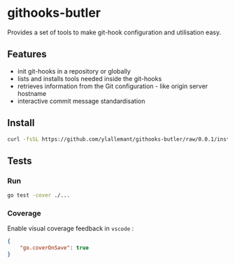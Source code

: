githooks-butler
====

Provides a set of tools to make git-hook configuration and utilisation easy.

## Features

- init git-hooks in a repository or globally
- lists and installs tools needed inside the git-hooks
- retrieves information from the Git configuration - like origin server hostname
- interactive commit message standardisation

## Install

```sh
curl -fsSL https://github.com/ylallemant/githooks-butler/raw/0.0.1/install.sh | bash
```

## Tests

### Run

```bash
go test -cover ./...
```

### Coverage

Enable visual coverage feedback in `vscode` :

```json
{
    "go.coverOnSave": true
}
```
